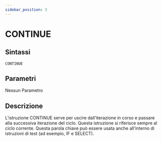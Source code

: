 ```yaml
---
sidebar_position: 3
---
```


# CONTINUE

## Sintassi

  ```
CONTINUE
  ```

## Parametri
Nessun Parametro     

## Descrizione
L’istruzione CONTINUE serve per uscire dall’iterazione in corso e passare alla successiva iterazione del ciclo. Questa istruzione si riferisce sempre al ciclo corrente. Questa parola chiave può essere usata anche all’interno di istruzioni di test (ad esempio, IF e SELECT).